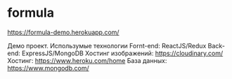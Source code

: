 # formula
https://formula-demo.herokuapp.com/

Демо проект.
Использумые технологии 
Fornt-end: ReactJS/Redux
Back-end: ExpressJS/MongoDB 
Хостинг изображений: https://cloudinary.com/
Хостинг: https://www.heroku.com/home
База данных: https://www.mongodb.com/
